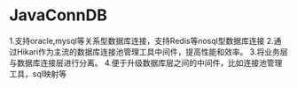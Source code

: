 # JavaConnDB
1.支持oracle,mysql等关系型数据库连接，支持Redis等nosql型数据库连接
2.通过Hikari作为主流的数据库连接池管理工具中间件，提高性能和效率。
3.将业务层与数据库连接层进行分离。
4.便于升级数据库层之间的中间件，比如连接池管理工具，sql映射等
